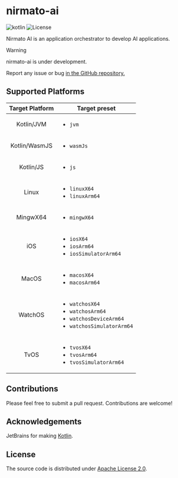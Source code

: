 # nirmato-ai

![![kotlin](https://kotlinlang.org/)](https://img.shields.io/badge/kotlin--multiplatform-2.1.0-blue.svg?logo=kotlin) ![![License](https://github.com/nirmato/nirmato-ai/blob/main/LICENSE.md)](https://img.shields.io/github/license/nirmato/nirmato-ai)

Nirmato AI is an application orchestrator to develop AI applications.

> [!WARNING]
> nirmato-ai is under development.
>
> Report any issue or bug <a href="https://github.com/nirmato/nirmato-ai/issues">in the GitHub repository.</a>
>

## Supported Platforms

| Target Platform | Target preset                                                                                                      |
|:---------------:|--------------------------------------------------------------------------------------------------------------------|
|   Kotlin/JVM    | <ul><li>`jvm`</li></ul>                                                                                            |
|  Kotlin/WasmJS  | <ul><li>`wasmJs`</li></ul>                                                                                         |
|    Kotlin/JS    | <ul><li>`js`</li></ul>                                                                                             |
|      Linux      | <ul><li>`linuxX64`</li><li>`linuxArm64`</li></ul>                                                                  |
|    MingwX64     | <ul><li>`mingwX64`</li></ul>                                                                                       |
|       iOS       | <ul><li>`iosX64`</li><li>`iosArm64`</li><li>`iosSimulatorArm64`</li></ul>                                          |
|      MacOS      | <ul><li>`macosX64`</li><li>`macosArm64`</li></ul>                                                                  |
|     WatchOS     | <ul><li>`watchosX64`</li><li>`watchosArm64`</li><li>`watchosDeviceArm64`</li><li>`watchosSimulatorArm64`</li></ul> |
|      TvOS       | <ul><li>`tvosX64`</li><li>`tvosArm64`</li><li>`tvosSimulatorArm64`</li></ul>                                       |

## Contributions

Please feel free to submit a pull request. Contributions are welcome!

## Acknowledgements

JetBrains for making [Kotlin](https://kotlinlang.org).

## License

The source code is distributed under [Apache License 2.0](LICENSE.md).
